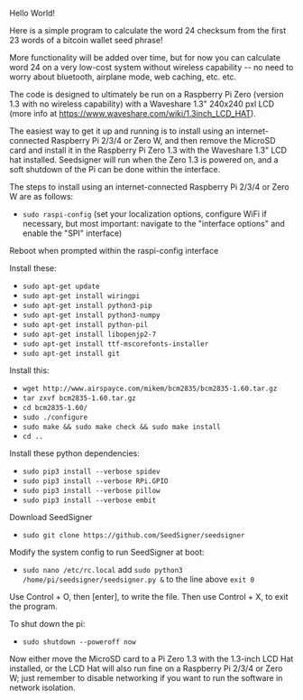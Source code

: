 Hello World!

Here is a simple program to calculate the word 24 checksum from the first 23 words of a bitcoin wallet seed phrase!

More functionality will be added over time, but for now you can calculate word 24 on a very low-cost system without wireless capability -- no need to worry about bluetooth, airplane mode, web caching, etc. etc. 

The code is designed to ultimately be run on a Raspberry Pi Zero (version 1.3 with no wireless capability) with a Waveshare 1.3" 240x240 pxl LCD (more info at https://www.waveshare.com/wiki/1.3inch_LCD_HAT).

The easiest way to get it up and running is to install using an internet-connected Raspberry Pi 2/3/4 or Zero W, and then remove the MicroSD card and install it in the Raspberry Pi Zero 1.3 with the Waveshare 1.3" LCD hat installed. Seedsigner will run when the Zero 1.3 is powered on, and a soft shutdown of the Pi can be done within the interface.

The steps to install using an internet-connected Raspberry Pi 2/3/4 or Zero W are as follows:

* `sudo raspi-config`
(set your localization options, configure WiFi if necessary, but most important: navigate to the "interface options" and enable the "SPI" interface)

Reboot when prompted within the raspi-config interface

Install these:
* `sudo apt-get update`
* `sudo apt-get install wiringpi`
* `sudo apt-get install python3-pip`
* `sudo apt-get install python3-numpy`
* `sudo apt-get install python-pil`
* `sudo apt-get install libopenjp2-7`
* `sudo apt-get install ttf-mscorefonts-installer`
* `sudo apt-get install git`

Install this:
* `wget http://www.airspayce.com/mikem/bcm2835/bcm2835-1.60.tar.gz`
* `tar zxvf bcm2835-1.60.tar.gz`
* `cd bcm2835-1.60/`
* `sudo ./configure`
* `sudo make && sudo make check && sudo make install`
* `cd ..`

Install these python dependencies:
* `sudo pip3 install --verbose spidev`
* `sudo pip3 install --verbose RPi.GPIO`
* `sudo pip3 install --verbose pillow`
* `sudo pip3 install --verbose embit`

Download SeedSigner
* `sudo git clone https://github.com/SeedSigner/seedsigner`

Modify the system config to run SeedSigner at boot:
* `sudo nano /etc/rc.local`
add `sudo python3 /home/pi/seedsigner/seedsigner.py &`
to the line above `exit 0`

Use Control + O, then [enter], to write the file.
Then use Control + X, to exit the program.

To shut down the pi:
* `sudo shutdown --poweroff now`

Now either move the MicroSD card to a Pi Zero 1.3 with the 1.3-inch LCD Hat installed, or the LCD Hat will also run fine on a Raspberry Pi 2/3/4 or Zero W; just remember to disable networking if you want to run the software in network isolation.
